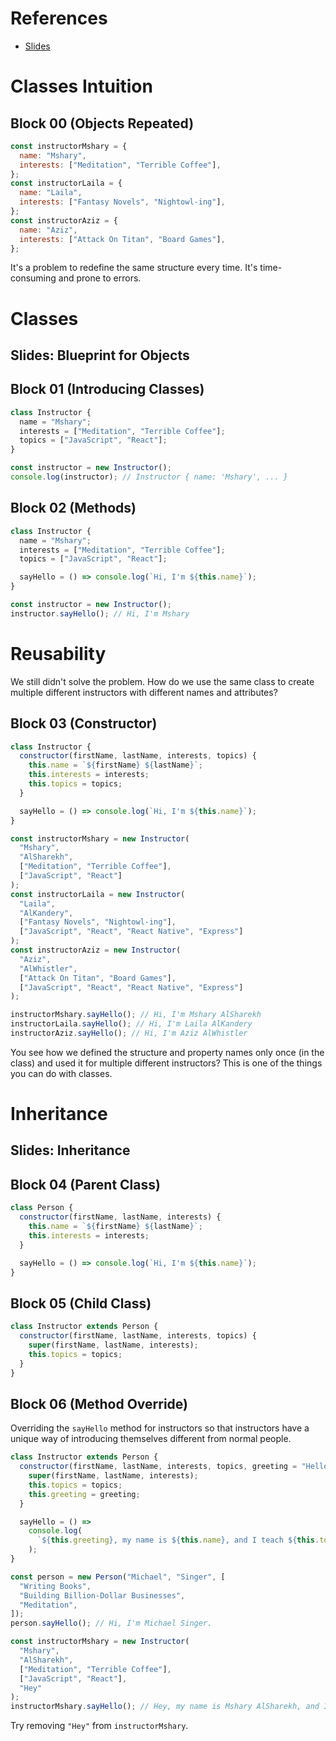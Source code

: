 # References

- [Slides](https://docs.google.com/presentation/d/13K5VLKXDYfUcoiCSiYLkUl8vo_DpCxaL0EepePHQ9Tw/edit#slide=id.p)

# Classes Intuition

## Block 00 (Objects Repeated)

```javascript
const instructorMshary = {
  name: "Mshary",
  interests: ["Meditation", "Terrible Coffee"],
};
const instructorLaila = {
  name: "Laila",
  interests: ["Fantasy Novels", "Nightowl-ing"],
};
const instructorAziz = {
  name: "Aziz",
  interests: ["Attack On Titan", "Board Games"],
};
```

It's a problem to redefine the same structure every time. It's time-consuming and prone to errors.

# Classes

## Slides: Blueprint for Objects

## Block 01 (Introducing Classes)

```javascript
class Instructor {
  name = "Mshary";
  interests = ["Meditation", "Terrible Coffee"];
  topics = ["JavaScript", "React"];
}

const instructor = new Instructor();
console.log(instructor); // Instructor { name: 'Mshary', ... }
```

## Block 02 (Methods)

```javascript
class Instructor {
  name = "Mshary";
  interests = ["Meditation", "Terrible Coffee"];
  topics = ["JavaScript", "React"];

  sayHello = () => console.log(`Hi, I'm ${this.name}`);
}

const instructor = new Instructor();
instructor.sayHello(); // Hi, I'm Mshary
```

# Reusability

We still didn't solve the problem. How do we use the same class to create multiple different instructors with different names and attributes?

## Block 03 (Constructor)

```javascript
class Instructor {
  constructor(firstName, lastName, interests, topics) {
    this.name = `${firstName} ${lastName}`;
    this.interests = interests;
    this.topics = topics;
  }

  sayHello = () => console.log(`Hi, I'm ${this.name}`);
}

const instructorMshary = new Instructor(
  "Mshary",
  "AlSharekh",
  ["Meditation", "Terrible Coffee"],
  ["JavaScript", "React"]
);
const instructorLaila = new Instructor(
  "Laila",
  "AlKandery",
  ["Fantasy Novels", "Nightowl-ing"],
  ["JavaScript", "React", "React Native", "Express"]
);
const instructorAziz = new Instructor(
  "Aziz",
  "AlWhistler",
  ["Attack On Titan", "Board Games"],
  ["JavaScript", "React", "React Native", "Express"]
);

instructorMshary.sayHello(); // Hi, I'm Mshary AlSharekh
instructorLaila.sayHello(); // Hi, I'm Laila AlKandery
instructorAziz.sayHello(); // Hi, I'm Aziz AlWhistler
```

You see how we defined the structure and property names only once (in the class) and used it for multiple different instructors? This is one of the things you can do with classes.

# Inheritance

## Slides: Inheritance

## Block 04 (Parent Class)

```javascript
class Person {
  constructor(firstName, lastName, interests) {
    this.name = `${firstName} ${lastName}`;
    this.interests = interests;
  }

  sayHello = () => console.log(`Hi, I'm ${this.name}`);
}
```

## Block 05 (Child Class)

```javascript
class Instructor extends Person {
  constructor(firstName, lastName, interests, topics) {
    super(firstName, lastName, interests);
    this.topics = topics;
  }
}
```

## Block 06 (Method Override)

Overriding the `sayHello` method for instructors so that instructors have a unique way of introducing themselves different from normal people.

```javascript
class Instructor extends Person {
  constructor(firstName, lastName, interests, topics, greeting = "Hello") {
    super(firstName, lastName, interests);
    this.topics = topics;
    this.greeting = greeting;
  }

  sayHello = () =>
    console.log(
      `${this.greeting}, my name is ${this.name}, and I teach ${this.topics[0]}, and more!`
    );
}

const person = new Person("Michael", "Singer", [
  "Writing Books",
  "Building Billion-Dollar Businesses",
  "Meditation",
]);
person.sayHello(); // Hi, I'm Michael Singer.

const instructorMshary = new Instructor(
  "Mshary",
  "AlSharekh",
  ["Meditation", "Terrible Coffee"],
  ["JavaScript", "React"],
  "Hey"
);
instructorMshary.sayHello(); // Hey, my name is Mshary AlSharekh, and I teach JavaScript, and more!
```

Try removing `"Hey"` from `instructorMshary`.
